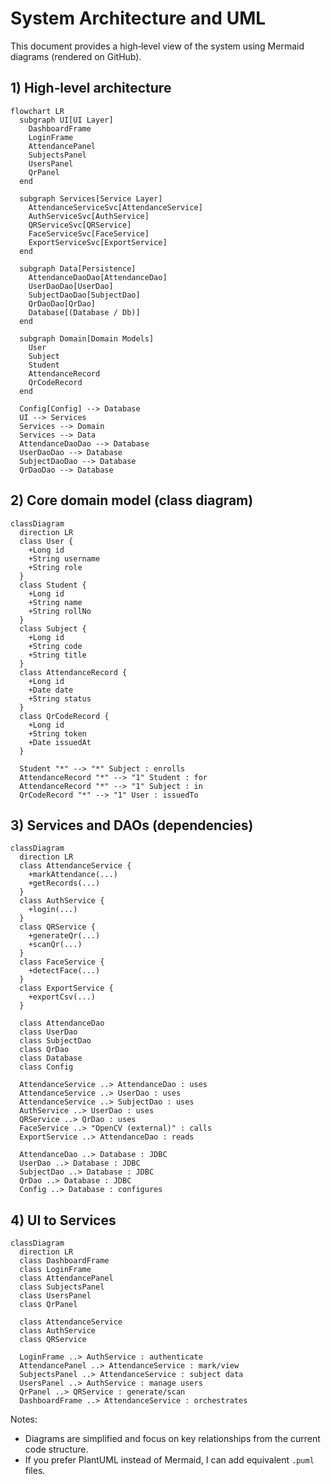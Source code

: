 # System Architecture and UML

This document provides a high‑level view of the system using Mermaid diagrams (rendered on GitHub).

## 1) High‑level architecture
```mermaid
flowchart LR
  subgraph UI[UI Layer]
    DashboardFrame
    LoginFrame
    AttendancePanel
    SubjectsPanel
    UsersPanel
    QrPanel
  end

  subgraph Services[Service Layer]
    AttendanceServiceSvc[AttendanceService]
    AuthServiceSvc[AuthService]
    QRServiceSvc[QRService]
    FaceServiceSvc[FaceService]
    ExportServiceSvc[ExportService]
  end

  subgraph Data[Persistence]
    AttendanceDaoDao[AttendanceDao]
    UserDaoDao[UserDao]
    SubjectDaoDao[SubjectDao]
    QrDaoDao[QrDao]
    Database[(Database / Db)]
  end

  subgraph Domain[Domain Models]
    User
    Subject
    Student
    AttendanceRecord
    QrCodeRecord
  end

  Config[Config] --> Database
  UI --> Services
  Services --> Domain
  Services --> Data
  AttendanceDaoDao --> Database
  UserDaoDao --> Database
  SubjectDaoDao --> Database
  QrDaoDao --> Database
```

## 2) Core domain model (class diagram)
```mermaid
classDiagram
  direction LR
  class User {
    +Long id
    +String username
    +String role
  }
  class Student {
    +Long id
    +String name
    +String rollNo
  }
  class Subject {
    +Long id
    +String code
    +String title
  }
  class AttendanceRecord {
    +Long id
    +Date date
    +String status
  }
  class QrCodeRecord {
    +Long id
    +String token
    +Date issuedAt
  }

  Student "*" --> "*" Subject : enrolls
  AttendanceRecord "*" --> "1" Student : for
  AttendanceRecord "*" --> "1" Subject : in
  QrCodeRecord "*" --> "1" User : issuedTo
```

## 3) Services and DAOs (dependencies)
```mermaid
classDiagram
  direction LR
  class AttendanceService {
    +markAttendance(...)
    +getRecords(...)
  }
  class AuthService {
    +login(...)
  }
  class QRService {
    +generateQr(...)
    +scanQr(...)
  }
  class FaceService {
    +detectFace(...)
  }
  class ExportService {
    +exportCsv(...)
  }

  class AttendanceDao
  class UserDao
  class SubjectDao
  class QrDao
  class Database
  class Config

  AttendanceService ..> AttendanceDao : uses
  AttendanceService ..> UserDao : uses
  AttendanceService ..> SubjectDao : uses
  AuthService ..> UserDao : uses
  QRService ..> QrDao : uses
  FaceService ..> "OpenCV (external)" : calls
  ExportService ..> AttendanceDao : reads

  AttendanceDao ..> Database : JDBC
  UserDao ..> Database : JDBC
  SubjectDao ..> Database : JDBC
  QrDao ..> Database : JDBC
  Config ..> Database : configures
```

## 4) UI to Services
```mermaid
classDiagram
  direction LR
  class DashboardFrame
  class LoginFrame
  class AttendancePanel
  class SubjectsPanel
  class UsersPanel
  class QrPanel

  class AttendanceService
  class AuthService
  class QRService

  LoginFrame ..> AuthService : authenticate
  AttendancePanel ..> AttendanceService : mark/view
  SubjectsPanel ..> AttendanceService : subject data
  UsersPanel ..> AuthService : manage users
  QrPanel ..> QRService : generate/scan
  DashboardFrame ..> AttendanceService : orchestrates
```

Notes:
- Diagrams are simplified and focus on key relationships from the current code structure.
- If you prefer PlantUML instead of Mermaid, I can add equivalent `.puml` files.
